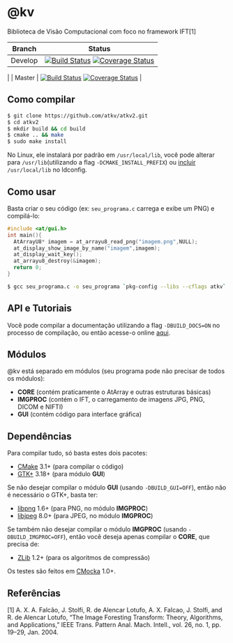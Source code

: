 # @kv

Biblioteca de Visão Computacional com foco no framework IFT[1]

| Branch  | Status |
| ------------- | ------------- |
| Develop  | [![Build Status](https://travis-ci.org/atkv/atkv2.svg?branch=develop)](https://travis-ci.org/atkv/atkv2) [![Coverage Status](https://coveralls.io/repos/github/atkv/atkv2/badge.svg?branch=develop)](https://coveralls.io/github/atkv/atkv2?branch=develop)
|
| Master  | [![Build Status](https://travis-ci.org/atkv/atkv2.svg?branch=master)](https://travis-ci.org/atkv/atkv2) [![Coverage Status](https://coveralls.io/repos/github/atkv/atkv2/badge.svg?branch=master)](https://coveralls.io/github/atkv/atkv2?branch=master)
 |

## Como compilar

~~~~bash
$ git clone https://github.com/atkv/atkv2.git
$ cd atkv2
$ mkdir build && cd build
$ cmake .. && make
$ sudo make install
~~~~

No Linux, ele instalará por padrão em `/usr/local/lib`, você pode alterar para `/usr/lib`(utilizando a flag `-DCMAKE_INSTALL_PREFIX`) ou [incluir](http://stackoverflow.com/questions/17889799/libraries-in-usr-local-lib-not-found) `/usr/local/lib` no ldconfig.

## Como usar

Basta criar o seu código (ex: `seu_programa.c` carrega e exibe um PNG) e compilá-lo:
~~~c
#include <at/gui.h>
int main(){
  AtArrayU8* imagem = at_arrayu8_read_png("imagem.png",NULL);
  at_display_show_image_by_name("imagem",imagem);
  at_display_wait_key();
  at_arrayu8_destroy(&imagem);
  return 0;
}
~~~

~~~bash
$ gcc seu_programa.c -o seu_programa `pkg-config --libs --cflags atkv`
~~~

## API e Tutoriais

Você pode compilar a documentação utilizando a flag `-DBUILD_DOCS=ON` no processo de compilação, ou então acesse-o online [aqui](http://atkv.github.io/docs).

## Módulos

@kv está separado em módulos (seu programa pode não precisar de todos os módulos):

- **CORE** (contém praticamente o AtArray e outras estruturas básicas)
- **IMGPROC** (contém o IFT, o carregamento de imagens JPG, PNG, DICOM e NIFTI)
- **GUI** (contém código para interface gráfica)

## Dependências

Para compilar tudo, só basta estes dois pacotes:

- [CMake](https://cmake.org/) 3.1+ (para compilar o código)
- [GTK+](http://www.gtk.org/) 3.18+ (para módulo **GUI**)

Se não desejar compilar o módulo **GUI** (usando `-DBUILD_GUI=OFF`), então não é necessário o GTK+, basta ter:

- [libpng](http://www.libpng.org/pub/png/libpng.html) 1.6+ (para PNG, no módulo **IMGPROC**)
- [libjpeg](http://libjpeg.sourceforge.net/) 8.0+ (para JPEG, no módulo **IMGPROC**)

Se também não desejar compilar o módulo **IMGPROC** (usando `-DBUILD_IMGPROC=OFF`), então você deseja apenas compilar o **CORE**, que precisa de:

- [ZLib](http://www.zlib.net/) 1.2+ (para os algoritmos de compressão)

Os testes são feitos em [CMocka](https://cmocka.org/) 1.0+.

## Referências

[1] A. X. A. Falcão, J. Stolfi, R. de Alencar Lotufo, A. X. Falcao, J. Stolfi, and R. de Alencar Lotufo, “The Image Foresting Transform: Theory, Algorithms, and Applications,” IEEE Trans. Pattern Anal. Mach. Intell., vol. 26, no. 1, pp. 19–29, Jan. 2004. 


